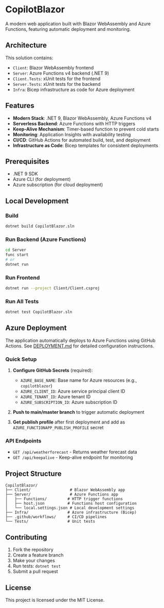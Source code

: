 # CopilotBlazor

A modern web application built with Blazor WebAssembly and Azure Functions, featuring automatic deployment and monitoring.

## Architecture

This solution contains:
- `Client`: Blazor WebAssembly frontend
- `Server`: Azure Functions v4 backend (.NET 9)
- `Client.Tests`: xUnit tests for the frontend
- `Server.Tests`: xUnit tests for the backend
- `Infra`: Bicep infrastructure as code for Azure deployment

## Features

- **Modern Stack**: .NET 9, Blazor WebAssembly, Azure Functions v4
- **Serverless Backend**: Azure Functions with HTTP triggers
- **Keep-Alive Mechanism**: Timer-based function to prevent cold starts
- **Monitoring**: Application Insights with availability testing
- **CI/CD**: GitHub Actions for automated build, test, and deployment
- **Infrastructure as Code**: Bicep templates for consistent deployments

## Prerequisites

- .NET 9 SDK
- Azure CLI (for deployment)
- Azure subscription (for cloud deployment)

## Local Development

### Build
```bash
dotnet build CopilotBlazor.sln
```

### Run Backend (Azure Functions)
```bash
cd Server
func start
# or
dotnet run
```

### Run Frontend
```bash
dotnet run --project Client/Client.csproj
```

### Run All Tests
```bash
dotnet test CopilotBlazor.sln
```

## Azure Deployment

The application automatically deploys to Azure Functions using GitHub Actions. See [DEPLOYMENT.md](DEPLOYMENT.md) for detailed configuration instructions.

### Quick Setup

1. **Configure GitHub Secrets** (required):
   - `AZURE_BASE_NAME`: Base name for Azure resources (e.g., `copilotblazor`)
   - `AZURE_CLIENT_ID`: Azure service principal client ID
   - `AZURE_TENANT_ID`: Azure tenant ID
   - `AZURE_SUBSCRIPTION_ID`: Azure subscription ID

2. **Push to main/master branch** to trigger automatic deployment

3. **Get publish profile** after first deployment and add as `AZURE_FUNCTIONAPP_PUBLISH_PROFILE` secret

### API Endpoints

- `GET /api/weatherforecast` - Returns weather forecast data
- `GET /api/keepalive` - Keep-alive endpoint for monitoring

## Project Structure

```
CopilotBlazor/
├── Client/                 # Blazor WebAssembly app
├── Server/                 # Azure Functions app
│   ├── Functions/         # HTTP trigger functions
│   ├── host.json          # Functions host configuration
│   └── local.settings.json # Local development settings
├── Infra/                 # Azure infrastructure (Bicep)
├── .github/workflows/     # CI/CD pipelines
└── Tests/                 # Unit tests
```

## Contributing

1. Fork the repository
2. Create a feature branch
3. Make your changes
4. Run tests: `dotnet test`
5. Submit a pull request

## License

This project is licensed under the MIT License.
